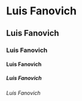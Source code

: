# Luis Fanovich
## Luis Fanovich
### Luis Fanovich
#### Luis Fanovich
##### Luis Fanovich
###### Luis Fanovich
